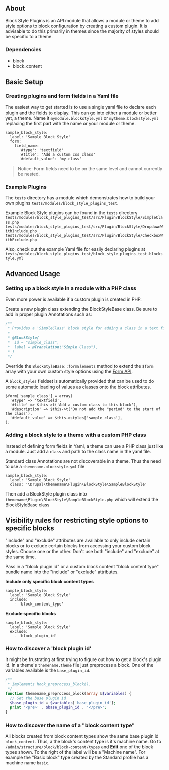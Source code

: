 ## About

Block Style Plugins is an API module that allows a module or theme to add style
options to block configuration by creating a custom plugin. It is advisable to
do this primarily in themes since the majority of styles should be specific to a
theme.

### Dependencies

- block
- block_content

## Basic Setup

### Creating plugins and form fields in a Yaml file

The easiest way to get started is to use a single yaml file to declare each
plugin and the fields to display. This can go into either a module or better
yet, a theme. Name it `mymodule.blockstyle.yml` or `mytheme.blockstyle.yml`
replacing the first part with the name or your module or theme.

```
sample_block_style:
  label: 'Sample Block Style'
  form:
    field_name:
      '#type': 'textfield'
      '#title': 'Add a custom css class'
      '#default_value': 'my-class'
```

> Notice: Form fields need to be on the same level and cannot currently be
nested.

### Example Plugins

The `tests` directory has a module which demonstrates how to build your own
plugins `tests/modules/block_style_plugins_test`.

Example Block Style plugins can be found in the `tests` directory
`tests/modules/block_style_plugins_test/src/Plugin/BlockStyle/SimpleClass.php`
`tests/modules/block_style_plugins_test/src/Plugin/BlockStyle/DropdownWithInclude.php`
`tests/modules/block_style_plugins_test/src/Plugin/BlockStyle/CheckboxWithExclude.php`

Also, check out the example Yaml file for easily declaring plugins at
`tests/modules/block_style_plugins_test/block_style_plugins_test.blockstyle.yml`

## Advanced Usage

### Setting up a block style in a module with a PHP class

Even more power is available if a custom plugin is created in PHP.

Create a new plugin class extending the BlockStyleBase class. Be sure to add in
proper plugin Annotations such as:

```php
/**
 * Provides a 'SimpleClass' block style for adding a class in a text field.
 *
 * @BlockStyle(
 *  id = "simple_class",
 *  label = @Translation("Simple Class"),
 * )
 */
```

Override the `BlockStyleBase::formElements` method to extend the `$form` array with
your own custom style options using the 
[Form API](https://api.drupal.org/api/drupal/elements).

A `block_styles` fieldset is automatically provided that can be used to do some
automatic loading of values as classes onto the block attributes.

```
$form['sample_class'] = array(
  '#type' => 'textfield',
  '#title' => $this->t('Add a custom class to this block'),
  '#description' => $this->t('Do not add the "period" to the start of the class'),
  '#default_value' => $this->styles['sample_class'],
);
```

### Adding a block style to a theme with a custom PHP class

Instead of defining form fields in Yaml, a theme can use a PHP class just like a
module. Just add a `class` and path to the class name in the yaml file.

Standard class Annotations are not discoverable in a theme. Thus the need to use
a `themename.blockstyle.yml` file

```
sample_block_style:
  label: 'Sample Block Style'
  class: '\Drupal\themename\Plugin\BlockStyle\SampleBlockStyle'
```

Then add a BlockStyle plugin class into 
`themename\Plugin\BlockStyle\SampleBlockStyle.php` which will extend the 
BlockStyleBase class

## Visibility rules for restricting style options to specific blocks

"include" and "exclude" attributes are available to only include certain blocks 
or to exclude certain blocks from accessing your custom block styles. Choose one
or the other. Don't use both "include" and "exclude" at the same time.

Pass in a "block plugin id" or a custom block content "block content type"
bundle name into the "include" or "exclude" attributes.

**Include only specific block content types**

```
sample_block_style:
  label: 'Sample Block Style'
  include:
    - 'block_content_type'
```

**Exclude specific blocks**

```
sample_block_style:
  label: 'Sample Block Style'
  exclude:
    - 'block_plugin_id'
```

### How to discover a 'block plugin id'

It might be frustrating at first trying to figure out how to get a block's
plugin id. In a theme's `themename.theme` file just preprocess a block. One of
the variables available is the `base_plugin_id`.

```php
/**
 * Implements hook_preprocess_block().
 */
function themename_preprocess_block(array &$variables) {
  // Get the base plugin id
  $base_plugin_id = $variables['base_plugin_id'];
  print '<pre>' . $base_plugin_id . '</pre>';
}
```

### How to discover the name of a "block content type"

All blocks created from block content types show the same base plugin id
`block_content`. Thus, a the block's content type is it's machine name. Go to
`/admin/structure/block/block-content/types` and **Edit** one of the block types
shown. To the right of the label will be a "Machine name". For example the
"Basic block" type created by the Standard profile has a machine name `basic`.
